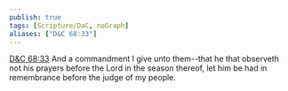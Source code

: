 ```yaml
---
publish: true
tags: [Scripture/DaC, noGraph]
aliases: ["D&C 68:33"]
---
```

[D&C 68:33](https://churchofjesuschrist.org/study/scriptures/dc-testament/dc/68?lang=eng&id=p33#p33) And a commandment I give unto them--that he that observeth not his prayers before the Lord in the season thereof, let him be had in remembrance before the judge of my people.
